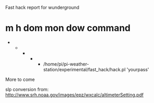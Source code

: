 Fast hack report for wunderground

# m h  dom mon dow   command
* * * * * /home/pi/pi-weather-station/experimental/fast_hack/hack.pl 'yourpass'

More to come

slp conversion from:
http://www.srh.noaa.gov/images/epz/wxcalc/altimeterSetting.pdf

